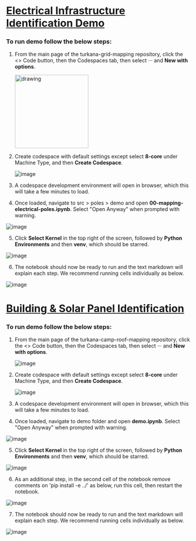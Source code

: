# [Electrical Infrastructure Identification Demo](https://github.com/USAFORUNHCRhive/turkana-grid-mapping)

### To run demo follow the below steps:

1) From the main page of the turkana-grid-mapping repository, click the <> Code button, then the Codespaces tab, then select ··· and **New with options**.

   <img src="[drawing.jpg](https://github.com/user-attachments/assets/c43288a7-c2a1-4610-b081-3f0251a05837)" alt="drawing" width="200"/>
   
3) Create codespace with default settings except select **8-core** under Machine Type, and then **Create Codespace**.

   ![image](https://github.com/user-attachments/assets/bab9f4e5-6e7a-4236-8a79-865d18ebeb03)
   
4) A codespace development environment will open in browser, which this will take a few minutes to load.

5) Once loaded, navigate to src > poles > demo and open **00-mapping-electrical-poles.ipynb**. Select "Open Anyway" when prompted with warning.

![image](https://github.com/user-attachments/assets/f510b9f8-8ad7-4978-a342-a6beac70f19e)

5) Click **Select Kernel** in the top right of the screen, followed by **Python Environments** and then **venv**, which should be starred.

 ![image](https://github.com/user-attachments/assets/7f6b7124-bf20-4a3d-b526-3ca0265e7f83)

6) The notebook should now be ready to run and the text markdown will explain each step. We recommend running cells individually as below.

![image](https://github.com/user-attachments/assets/b7c6250f-6724-424e-9fe5-c36a27c17bc3)

# [Building & Solar Panel Identification](https://github.com/USAFORUNHCRhive/turkana-camp-roof-mapping)

### To run demo follow the below steps:

1) From the main page of the turkana-camp-roof-mapping repository, click the <> Code button, then the Codespaces tab, then select ··· and **New with options**.
   
   ![image](https://github.com/user-attachments/assets/c43288a7-c2a1-4610-b081-3f0251a05837)
   
3) Create codespace with default settings except select **8-core** under Machine Type, and then **Create Codespace**.

   ![image](https://github.com/user-attachments/assets/bab9f4e5-6e7a-4236-8a79-865d18ebeb03)
   
4) A codespace development environment will open in browser, which this will take a few minutes to load.

5) Once loaded, navigate to demo folder and open **demo.ipynb**. Select "Open Anyway" when prompted with warning.

![image](https://github.com/user-attachments/assets/cebfcfc2-bece-48d0-a057-5cfca5e6980a)

5) Click **Select Kernel** in the top right of the screen, followed by **Python Environments** and then **venv**, which should be starred.

 ![image](https://github.com/user-attachments/assets/7f6b7124-bf20-4a3d-b526-3ca0265e7f83)

6) As an additional step, in the second cell of the notebook remove comments on 'pip install -e ../' as below, run this cell, then restart the notebook.

 ![image](https://github.com/user-attachments/assets/6113d471-ea54-49f9-b25a-3ea06a192dae)

7) The notebook should now be ready to run and the text markdown will explain each step. We recommend running cells individually as below.

![image](https://github.com/user-attachments/assets/b7c6250f-6724-424e-9fe5-c36a27c17bc3)
